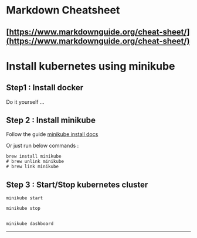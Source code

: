 # Markdown Cheatsheet
[https://www.markdownguide.org/cheat-sheet/](https://www.markdownguide.org/cheat-sheet/)
---
# Install kubernetes using minikube
## Step1 : Install docker
Do it yourself ...
## Step 2 : Install minikube
Follow the guide
[minikube install docs](https://minikube.sigs.k8s.io/docs/start/)

Or just run below commands :
```
brew install minikube
# brew unlink minikube
# brew link minikube

```
## Step 3 : Start/Stop kubernetes cluster
```
minikube start
```
```
minikube stop
```
``` To see kubernetes dashboard

minikube dashboard
```
---
